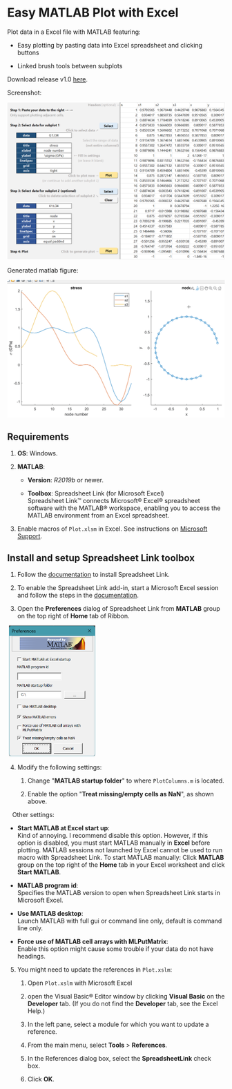 # Easy MATLAB Plot with Excel

Plot data in a Excel file with MATLAB featuring:

- Easy plotting by pasting data into Excel spreadsheet and clicking buttons

- Linked brush tools between subplots

Download release v1.0 [here](https://github.com/MlHsieh/easy-excel-plot/releases).

Screenshot:

<img title="" src="assets/screen-shot.png" alt="" width="649" data-align="center">

Generated matlab figure:

<img title="" src="assets/fig-example.gif" alt="" width="544" data-align="center">

## Requirements

1. **OS**: Windows.

2. **MATLAB**:
   
   - **Version**: *R2019b* or newer.
   
   - **Toolbox**: Spreadsheet Link (for Microsoft Excel)  
     Spreadsheet Link™ connects Microsoft® Excel® spreadsheet software with the MATLAB® workspace, enabling you to access the MATLAB environment from an Excel spreadsheet.

3. Enable macros of `Plot.xlsm` in Excel. See instructions on [Microsoft Support](https://support.microsoft.com/en-us/office/enable-or-disable-macros-in-microsoft-365-files-12b036fd-d140-4e74-b45e-16fed1a7e5c6).

## Install and setup Spreadsheet Link toolbox

1. Follow the [documentation](https://www.mathworks.com/help/exlink/installation.html) to install Spreadsheet Link.

2. To enable the Spreadsheet Link add-in, start a Microsoft Excel session and follow the steps in the [documentation](https://www.mathworks.com/help/exlink/add-in-setup-1.html).

3. Open the **Preferences** dialog of Spreadsheet Link from **MATLAB** group on the top right of **Home** tab of Ribbon.

<img title="" src="file:///C:/Users/user/Data/Projects/Matlab/excel-plot/assets/add-in.png" alt="" width="395"> <img title="" src="assets/preference.png" alt="" width="200">

4. Modify the following settings:
   
   1. Change "**MATLAB startup folder**" to where `PlotColumns.m` is located.
   
   2. Enable the option "**Treat missing/empty cells as NaN**", as shown above.

   Other settings:

- **Start MATLAB at Excel start up**:  
  Kind of annoying. I recommend disable this option. However, if this option is disabled, you must start MATLAB manually in **Excel** before plotting. MATLAB sessions not launched by Excel cannot be used to run macro with Spreadsheet Link.
  To start MATLAB manually: Click **MATLAB** group on the top right of the **Home** tab in your Excel worksheet and click **Start MATLAB**.

- **MATLAB program id**:  
  Specifies the MATLAB version to open when Spreadsheet Link starts in Microsoft Excel.

- **Use MATLAB desktop**:  
  Launch MATLAB with full gui or command line only, default is command line only.

- **Force use of MATLAB cell arrays with MLPutMatrix**:  
  Enable this option might cause some trouble if your data do not have headings.
5. You might need to update the references in `Plot.xslm`:
   
   1. Open `Plot.xslm` with Microsoft Excel
   
   2. open the Visual Basic® Editor window by clicking **Visual Basic** on the **Developer** tab. (If you do not find the **Developer** tab, see the Excel Help.)
   
   3. In the left pane, select a module for which you want to update a
      reference.
   
   4. From the main menu, select **Tools** > **References**.
   
   5. In the References dialog box, select the **SpreadsheetLink** check box.
   
   6. Click **OK**.
